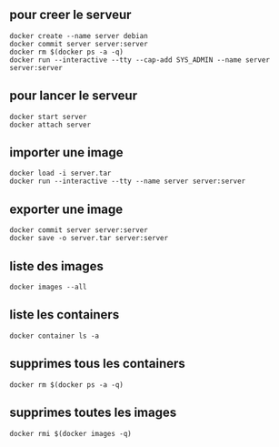 ## pour creer le serveur
```
docker create --name server debian
docker commit server server:server
docker rm $(docker ps -a -q)
docker run --interactive --tty --cap-add SYS_ADMIN --name server server:server
```

## pour lancer le serveur
```
docker start server
docker attach server
```

## importer une image
```
docker load -i server.tar
docker run --interactive --tty --name server server:server
```

## exporter une image
```
docker commit server server:server
docker save -o server.tar server:server
```

## liste des images
```
docker images --all
```

## liste les containers
```
docker container ls -a
```

## supprimes tous les containers
```
docker rm $(docker ps -a -q)
```

## supprimes toutes les images
```
docker rmi $(docker images -q)
```
